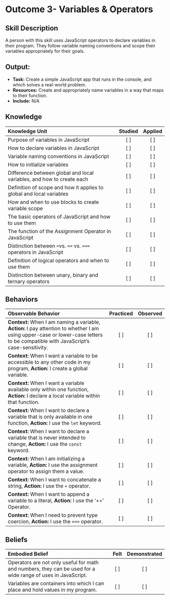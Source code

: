 # Outcome 3- Variables & Operators 

## Skill Description
A person with this skill uses JavaScript operators to declare variables in their program. They follow variable naming conventions and scope their variables appropriately for their goals.  

## Output: 
- **Task:** Create a simple JavaScript app that runs in the console, and which solves a real-world problem. 
- **Resources:** Create and appropriately name variables in a way that maps to their function. 
- **Include:** N/A 

## Knowledge

| Knowledge Unit   |      Studied      | Applied |
|:-------------|:------------------:|:--------:|
| Purpose of variables in JavaScript | [ ] | [ ] | 
| How to declare variables in JavaScript | [ ] | [ ] | 
| Variable naming conventions in JavaScript | [ ] | [ ] | 
| How to initialize variables | [ ] | [ ] | 
| Difference between global and local variables, and how to create each | [ ] | [ ] | 
| Definition of scope and how it applies to global and local variables | [ ] | [ ] | 
| How and when to use blocks to create variable scope |   [ ]   |   [ ] |
| The basic operators of JavaScript and how to use them | [ ] | [ ] | 
| The function of the Assignment Operator in JavaScript | [ ] | [ ] |  
| Distinction between `=`vs. `==` vs. `===` operators in JavaScript | [ ] | [ ] |  
| Definition of logical operators and when to use them | [ ] | [ ] |  
| Distinction between unary, binary and ternary operators | [ ] | [ ] | 

## Behaviors

| Observable Behavior   |      Practiced      | Observed |
|:-------------|:------------------:|:--------:|
| **Context:** When I am naming a variable, **Action:** I pay attention to whether I am using upper-case or lower-case letters to be compatible with JavaScript’s case-sensitivity. |   [ ]   |   [ ] |
| **Context:** When I want a variable to be accessible to any other code in my program, **Action:** I create a global variable. |   [ ]   |   [ ] |
| **Context:** When I want a variable available only within one function, **Action:** I declare a local variable within that function. |   [ ]   |   [ ] |
| **Context:** When I want to declare a variable that is only available in one function, **Action:** I use the `let` keyword. |   [ ]   |   [ ] |
| **Context:** When I want to declare a variable that is never intended to change, **Action:** I use the `const` keyword. |   [ ]   |   [ ] |
| **Context:** When I am initializing a variable, **Action:** I use the assignment operator to assign them a value. |   [ ]   |   [ ] |
| **Context:** When I want to concatenate a string, **Action:** I use the `+` operator. |   [ ]   |   [ ] |
| **Context:** When I want to append a variable to a literal, **Action:** I use the ‘+=’ Operator. |   [ ]   |   [ ] |
| **Context:** When I need to prevent type coercion, **Action:** I use the `===` operator. |   [ ]   |   [ ] |

## Beliefs

| Embodied Belief   |      Felt      | Demonstrated |
|:-------------|:------------------:|:--------:|
| Operators are not only useful for math and numbers, they can be used for a wide range of uses in JavaScript. |   [ ]   |   [ ] |
| Variables are containers into which I can place and hold values in my program. |   [ ]   |   [ ] |

